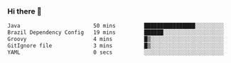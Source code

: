 ### Hi there 👋

<!--START_SECTION:waka-->

```txt
Java                       50 mins         ████████████████░░░░░░░░░   64.27 %
Brazil Dependency Config   19 mins         ██████░░░░░░░░░░░░░░░░░░░   24.61 %
Groovy                     4 mins          █▒░░░░░░░░░░░░░░░░░░░░░░░   05.59 %
GitIgnore file             3 mins          █▒░░░░░░░░░░░░░░░░░░░░░░░   05.02 %
YAML                       0 secs          ░░░░░░░░░░░░░░░░░░░░░░░░░   00.22 %
```

<!--END_SECTION:waka-->

<!--
**jerry-shao/jerry-shao** is a ✨ _special_ ✨ repository because its `README.md` (this file) appears on your GitHub profile.

Here are some ideas to get you started:

- 🔭 I’m currently working on ...
- 🌱 I’m currently learning ...
- 👯 I’m looking to collaborate on ...
- 🤔 I’m looking for help with ...
- 💬 Ask me about ...
- 📫 How to reach me: ...
- 😄 Pronouns: ...
- ⚡ Fun fact: ...
-->
